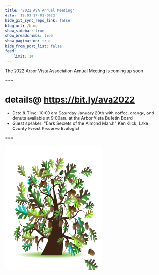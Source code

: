 ```yaml
---
title: '2022 AVA Annual Meeting'
date: '15:53 17-01-2022'
hide_git_sync_repo_link: false
blog_url: /blog
show_sidebar: true
show_breadcrumbs: true
show_pagination: true
hide_from_post_list: false
feed:
    limit: 10
---
```


<div class="bg-success">The 2022 Arbor Vista Association Annual  Meeting is coming up soon</div>

===
# details@ https://bit.ly/ava2022

- Date & Time: 10:00 am  Saturday January 29th with coffee, orange, and donuts available at 9:00am. at the Arbor Vista Bulletin Board 
- Guest speaker: "Dark Secrets of the Almond Marsh"  Ken Klick, Lake County Forest Preserve Ecologist

===



![image](Oak_Tree.png)
